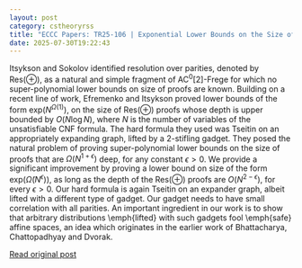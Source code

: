 ```yaml
---
layout: post
category: cstheoryrss
title: "ECCC Papers: TR25-106 | Exponential Lower Bounds on the Size of ResLin Proofs of Nearly Quadratic Depth |"
date: 2025-07-30T19:22:43
---
```


Itsykson and Sokolov identified resolution over parities, denoted by $\text{Res}(\oplus)$, as a natural and simple fragment of $\text{AC}^0[2]$-Frege for which no super-polynomial lower bounds on size of proofs are known. Building on a recent line of work, Efremenko and Itsykson proved lower bounds of the form $\text{exp}(N^{\Omega(1)})$, on the size of $\text{Res}(\oplus)$ proofs whose depth is upper bounded by $O(N\log N)$, where $N$ is the number of variables of the unsatisfiable CNF formula. The hard formula they used was Tseitin on an appropriately expanding graph, lifted by a $2$-stifling gadget. They posed the natural problem of proving super-polynomial lower bounds on the size of proofs that are $\Omega(N^{1+\epsilon})$ deep, for any constant $\epsilon > 0$.
We provide a significant improvement by proving a lower bound on size of the form $\text{exp}(\tilde{\Omega}(N^{\epsilon}))$, as long as the depth of the $\text{Res}(\oplus)$ proofs are $O(N^{2-\epsilon})$, for every $\epsilon > 0$. Our hard formula is again Tseitin on an expander graph, albeit lifted with a different type of gadget. Our gadget needs to have small correlation with all parities.
An important ingredient in our work is to show that arbitrary distributions \emph{lifted} with such gadgets fool \emph{safe} affine spaces, an idea which originates in the earlier work of Bhattacharya, Chattopadhyay and Dvorak.

[Read original post](https://eccc.weizmann.ac.il/report/2025/106)
